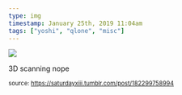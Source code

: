 ```yaml
---
type: img
timestamp: January 25th, 2019 11:04am
tags: ["yoshi", "qlone", "misc"]
---
```

<img src="https://saturdayxiii.github.io/media/182299758994.png"/>

3D scanning nope
 
      
      
  
<small>source: https://saturdayxiii.tumblr.com/post/182299758994</small>